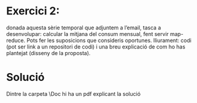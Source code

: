 # Exercici 2:
donada aquesta sèrie temporal que adjuntem a l’email,
tasca a desenvolupar:
calcular la mitjana del consum mensual, fent servir map-reduce. Pots fer
les suposicions que consideris oportunes.
lliurament:
codi (pot ser link a un repositori de codi) i una breu explicació de com ho
has plantejat (disseny de la proposta).

# Solució
Dintre la carpeta \Doc hi ha un pdf explicant la solució
